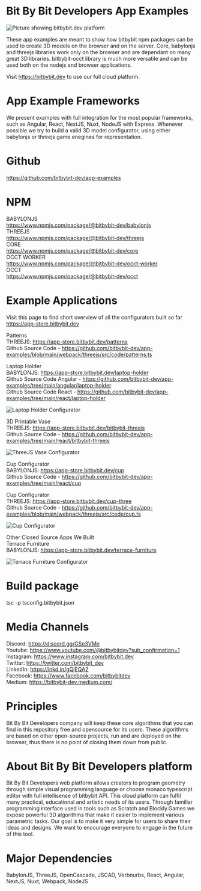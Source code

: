 # Bit By Bit Developers App Examples

<img src="https://app.bitbybit.dev/assets/git-cover.png" alt="Picture showing bitbybit.dev platform">

These app examples are meant to show how bitbybit npm packages can be used to create 3D models on the browser and on the server.
Core, babylonjs and threejs libraries work only on the browser and are dependant on many great 3D libraries. bitbybit-occt library is much more versatile and can be used both on the nodejs and browser applications.

Visit https://bitbybit.dev to use our full cloud platform.

# App Example Frameworks
We present examples with full integration for the most popular frameworks, such as Angular, React, NextJS, Nuxt, NodeJS with Express. Whenever possible we try to build a valid 3D model configurator, using either babylonjs or threejs game enegines for representation.

# Github
https://github.com/bitbybit-dev/app-examples

# NPM
BABYLONJS   
https://www.npmjs.com/package/@bitbybit-dev/babylonjs  
THREEJS   
https://www.npmjs.com/package/@bitbybit-dev/threejs  
CORE   
https://www.npmjs.com/package/@bitbybit-dev/core   
OCCT WORKER   
https://www.npmjs.com/package/@bitbybit-dev/occt-worker   
OCCT   
https://www.npmjs.com/package/@bitbybit-dev/occt   

# Example Applications

Visit this page to find short overview of all the configurators built so far  
https://app-store.bitbybit.dev   

Patterns   
THREEJS: https://app-store.bitbybit.dev/patterns    
Github Source Code - https://github.com/bitbybit-dev/app-examples/blob/main/webpack/threejs/src/code/patterns.ts   

Laptop Holder   
BABYLONJS: https://app-store.bitbybit.dev/laptop-holder    
Github Source Code Angular - https://github.com/bitbybit-dev/app-examples/tree/main/angular/laptop-holder   
Github Source Code React - https://github.com/bitbybit-dev/app-examples/tree/main/react/laptop-holder   

<img src="https://app.bitbybit.dev/assets/laptop-holder.png" alt="Laptop Holder Configurator">  

3D Printable Vase    
THREEJS: https://app-store.bitbybit.dev/bitbybit-threejs  
Github Source Code - https://github.com/bitbybit-dev/app-examples/tree/main/react/bitbybit-threejs   

<img src="https://app.bitbybit.dev/assets/bitbybit-threejs.png" alt="ThreeJS Vase Configurator">   

Cup Configurator    
BABYLONJS: https://app-store.bitbybit.dev/cup  
Github Source Code - https://github.com/bitbybit-dev/app-examples/tree/main/react/cup   

Cup Configurator    
THREEJS: https://app-store.bitbybit.dev/cup-three  
Github Source Code - https://github.com/bitbybit-dev/app-examples/blob/main/webpack/threejs/src/code/cup.ts   

<img src="https://app.bitbybit.dev/assets/cup.png" alt="Cup Configurator">

Other Closed Source Apps We Built   
Terrace Furniture   
BABYLONJS: https://app-store.bitbybit.dev/terrace-furniture    

<img src="https://app.bitbybit.dev/assets/terrace.png" alt="Terrace Furniture Configurator">

# Build package
tsc -p tsconfig.bitbybit.json  

# Media Channels
Discord: https://discord.gg/GSe3VMe  
Youtube: https://www.youtube.com/@bitbybitdev?sub_confirmation=1  
Instagram: https://www.instagram.com/bitbybit.dev  
Twitter: https://twitter.com/bitbybit_dev  
LinkedIn: https://lnkd.in/gQjEQA2  
Facebook: https://www.facebook.com/bitbybitdev  
Medium: https://bitbybit-dev.medium.com/  

# Principles
Bit By Bit Developers company will keep these core algorithms that you can find in this repository free and opensource for its users. These algorithms are based on other open-source projects, run and are deployed on the browser, thus there is no point of closing them down from public.

# About Bit By Bit Developers platform
Bit By Bit Developers web platform allows creators to program geometry through simple visual programming language or choose monaco typescript editor with full intellisense of bitbybit API. This cloud platform can fulfil many practical, educational and artistic needs of its users. Through familiar programming interface used in tools such as Scratch and Blockly.Games we expose powerful 3D algorithms that make it easier to implement various parametric tasks. Our goal is to make it very simple for users to share their ideas and designs. We want to encourage everyone to engage in the future of this tool.

# Major Dependencies
BabylonJS, ThreeJS, OpenCascade, JSCAD, Verbnurbs, React, Angular, NextJS, Nuxt, Webpack, NodeJS
